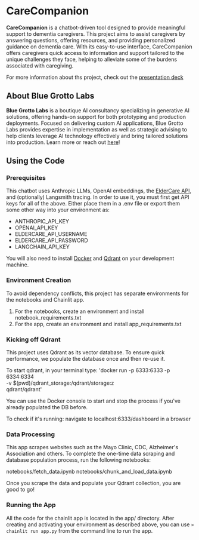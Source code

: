 # CareCompanion

**CareCompanion** is a chatbot-driven tool designed to provide meaningful support to dementia caregivers. This project aims to assist caregivers by answering questions, offering resources, and providing personalized guidance on dementia care. With its easy-to-use interface, CareCompanion offers caregivers quick access to information and support tailored to the unique challenges they face, helping to alleviate some of the burdens associated with caregiving.

For more information about ths project, check out the [presentation deck](https://docs.google.com/presentation/d/1zrOrrBTq2Cd5RdVKr2-c5a_wnLrn4y7AivLNnXa7x8U/edit?usp=drive_link)

## About Blue Grotto Labs

**Blue Grotto Labs** is a boutique AI consultancy specializing in generative AI solutions, offering hands-on support for both prototyping and production deployments. Focused on delivering custom AI applications, Blue Grotto Labs provides expertise in implementation as well as strategic advising to help clients leverage AI technology effectively and bring tailored solutions into production. Learn more or reach out [here](https://www.linkedin.com/company/blue-grotto-labs)!

## Using the Code

### Prerequisites

This chatbot uses Anthropic LLMs, OpenAI embeddings, the [ElderCare API](https://eldercare.acl.gov/Public/Index.aspx), and (optionally) Langsmith tracing.
In order to use it, you must first get API keys for all of the above. Either place them in a .env file
or export them some other way into your environment as:

* ANTHROPIC_API_KEY
* OPENAI_API_KEY
* ELDERCARE_API_USERNAME
* ELDERCARE_API_PASSWORD
* LANGCHAIN_API_KEY

You will also need to install [Docker](https://www.docker.com/get-started/) and [Qdrant](https://qdrant.tech/) on your development machine.

### Environment Creation

To avoid dependency conflicts, this project has separate environments for the notebooks and Chainlit app.
1. For the notebooks, create an environment and install notebook_requirements.txt
1. For the app, create an environment and install app_requirements.txt


### Kicking off Qdrant

This project uses Qdrant as its vector database. To ensure quick performance, we populate the database once and then re-use it.

To start qdrant, in your terminal type:
'docker run -p 6333:6333 -p 6334:6334 \
    -v $(pwd)/qdrant_storage:/qdrant/storage:z \
    qdrant/qdrant'

You can use the Docker console to start and stop the process if you've already populated the DB before.

To check if it's running:
navigate to localhost:6333/dashboard in a browser


### Data Processing
This app scrapes websites such as the Mayo Clinic, CDC, Alzheimer's Association and others. To complete the one-time data scraping and database population process, run the following notebooks:

notebooks/fetch_data.ipynb
notebooks/chunk_and_load_data.ipynb

Once you scrape the data and populate your Qdrant collection, you are good to go!

### Running the App

All the code for the chainlit app is located in the app/ directory. After creating and activating your environment as described above, you can use
`> chainlit run app.py` from the command line to run the app.